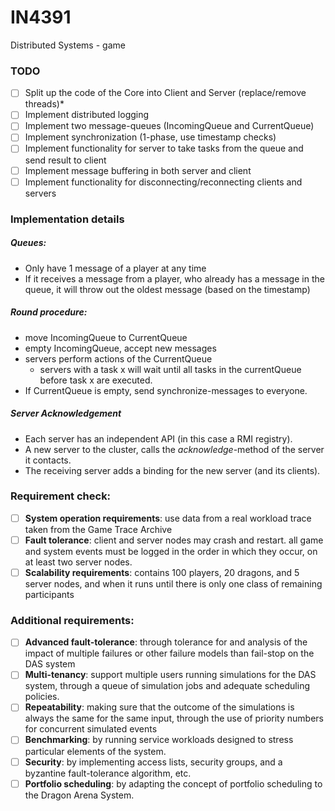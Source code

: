 # IN4391
Distributed Systems - game

### TODO
- [ ] Split up the code of the Core into Client and Server (replace/remove threads)\*
- [ ] Implement distributed logging
- [ ] Implement two message-queues (IncomingQueue and CurrentQueue)
- [ ] Implement synchronization (1-phase, use timestamp checks)
- [ ] Implement functionality for server to take tasks from the queue and send result to client
- [ ] Implement message buffering in both server and client
- [ ] Implement functionality for disconnecting/reconnecting clients and servers

### Implementation details
##### Queues:
- Only have 1 message of a player at any time
- If it receives a message from a player, who already has a message in the queue, it will throw out the oldest message (based on the timestamp)

##### Round procedure:
- move IncomingQueue to CurrentQueue
- empty IncomingQueue, accept new messages
- servers perform actions of the CurrentQueue
	- servers with a task x will wait until all tasks in the currentQueue before task x are executed.
- If CurrentQueue is empty, send synchronize-messages to everyone.

##### Server Acknowledgement
- Each server has an independent API (in this case a RMI registry).
- A new server to the cluster, calls the *acknowledge*-method of the server it contacts.
- The receiving server adds a binding for the new server (and its clients).

### Requirement check:
- [ ] **System operation requirements**: use data from a real workload trace taken from the Game Trace Archive
- [ ] **Fault tolerance**: client and server nodes may crash and restart.  all game and system events must be logged in the order in which they occur, on at least two server nodes.
- [ ] **Scalability requirements**: contains 100 players, 20 dragons, and 5 server nodes, and when it runs until there is only one class of remaining participants

### Additional requirements:
- [ ] **Advanced fault-tolerance**: through tolerance for and analysis of the impact of multiple failures or other failure models than fail-stop on the DAS system
- [ ] **Multi-tenancy**: support multiple users running simulations for the DAS system, through a queue of simulation jobs and adequate scheduling policies.
- [ ] **Repeatability**: making sure that the outcome of the simulations is always the same for the same input, through the use of priority numbers for concurrent simulated events
- [ ] **Benchmarking**: by running service workloads designed to stress particular elements of the system.
- [ ] **Security**: by implementing access lists, security groups, and a byzantine fault-tolerance algorithm, etc.
- [ ] **Portfolio scheduling**: by adapting the concept of portfolio scheduling to the Dragon Arena System.